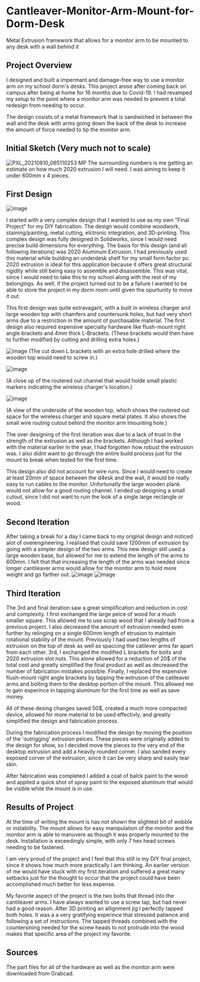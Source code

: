 
# Cantleaver-Monitor-Arm-Mount-for-Dorm-Desk
Metal Extrusion framework that allows for a monitor arm to be mounted to any desk with a wall behind it

## Project Overview
I designed and built a impermant and damage-free way to use a monitor arm on my school dorm's desks. This project arose after coming back on campus after being at home for 16 months due to Covid-19. I had revamped my setup to the point where a monitor arm was needed to prevent a total redesign from needing to occur. 


The design cosists of a metal framework that is sandwiched in between the wall and the desk with arms going down the back of the desk to increase the amount of force needed to tip the monitor arm. 

## Initial Sketch (Very much not to scale) 
![PXL_20210810_065110253 MP](https://user-images.githubusercontent.com/72219191/130905371-cfd65c1c-fd60-417c-8e23-f0fbc41e6ed7.jpg)
The surrounding numbers is me getting an estimate on how much 2020 extrusion I will need. I was aiming to keep it under 600mm x 4 pieces. 
## First Design
![image](https://user-images.githubusercontent.com/72219191/131051574-6ffecf74-da20-4116-984f-ea40455dfdf4.png)

I started with a very complex design that I wanted to use as my own "Final Project" for my DIY fabrication. The design would combine woodwork, staining/painting, metal cutting, elctronic integration, and 3D-printing. This complex design was fully designed in Solidworks, since I would need precise build dimensions for everything. The basis for this design (and all following iterations) was 2020 Aluminum Extrusion. I had previously used this material while building an underdesk shelf for my small form factor pc. 2020 extrusion is ideal for this application because it offers great structural rigidity while still being easy to assemble and disassemble. This was vital, since I would need to take this to my school along with the rest of my belongings. As well, if the project turned out to be a failure I wanted to be able to store the project in my dorm room until given the opurtunity to move it out. 

This first design was quite extravagant, with a built in wireless charger and large wooden top with chamfers and countersunk holes, but had very short arms due to a restriction in the amount of purchasable material. The first design also required expensive specialty hardware like flush-mount right angle brackets and 4mm thick L-Brackets. (These brackets would then have to further modified by cutting and drilling extra holes.) 

![image](https://user-images.githubusercontent.com/72219191/131070326-855daf5f-9c2e-4be8-8c7a-afa721cdfe14.png)
(The cut down L brackets with an extra hole drilled where the wooden top would need to screw in.)


![image](https://user-images.githubusercontent.com/72219191/131070449-ce10c0b4-82d2-41b8-9583-402e0863dddf.png)

(A close up of the routered out channel that would holde small plastic markers indicating the wireless charger's location.)

![image](https://user-images.githubusercontent.com/72219191/131070965-6f5b3cf8-1b23-4139-8bd4-9652885e939a.png)

(A view of the underside of the wooden top, which shows the routered out space for the wireless charger and square metal plates. It also shows the small wire routing cutout behind the monitor arm lmounting hole.)



The over designing of the first iteration was due to a lack of trust in the strength of the extrusion as well as the brackets. Although I had worked with the material earlier in the year, I had forgotten how robust the extrusion was. I also didnt want to go through the entire build process just for the mount to break when tested for the first time.

This design also did not account for wire runs. Since I would need to create at least 20mm of space between the d4esk and the wall, it would be really easy to run cables to the monitor. Unfortunatly the large wooden plank would not allow for a good routing channel. I ended up designing a small cutout, since I did not want to ruin the look of a single large rectangle or wood. 

## Second Iteration

After taking a break for a day I came back to my original design and noticed alot of overengineering. I realised that could save 1200mm of extrusion by going with a simpler design of the two arms. This new design still used a large wooden base, but allowed for me to extend the length of the arms to 600mm. I felt that that increasing the length of the arms was needed since longer cantileaver arms would allow for the monitor arm to hold more weight and go farther out.
![image](https://user-images.githubusercontent.com/72219191/131073935-f4999aaa-6821-4126-a466-4105c22f0538.png)
![image](https://user-images.githubusercontent.com/72219191/131074041-d0ba4622-6146-4b11-853a-9d681e45ce4b.png)


## Third Iteration
The 3rd and final iteration saw a great simplification and reduction in cost and complexity. I first exchanged the large peice of wood for a much smaller square. This allowed me to use scrap wood that I already had from a previous project. I also decreased the amount of extrusion needed even further by relinging on a single 600mm length of etrusion to maintain rotational stability of the mount. Previously I had used two lengths of extrusion on the top of desk as well as spaccing the catilever arms far apart from each other. 3rd, I exchanged the modified L brackets for bolts and 2020 extrusion slot nuts. This alone allowed for a reduction of 20$ of the total cost and greatly simplified the final product as well as decreased the number of fabrication mistakes possible. Finally, I replaced the expensive flush-mount right angle brackets by tapping the extrusion of the catileaver arms and bolting them to the desktop portion of the mount. This allowed me to gain experince in tapping aluminum for the first time as well as save money. 

All of these desing changes saved 50$, created a much more compacted device, allowed for more material to be used effectivly, and greatly simplified the design and fabrication process. 

During the fabrication process I modified the design by moving the position of the 'outrigging' extrusion peices. These pieces were originally added to the design for show, so I decided  move the pieces to the very end of the desktop extrusion and add a heavily rounded corner. I also sanded every exposed corver of the extrusion, since it can be very sharp and easily tear skin.

After fabrication was completed I added a coat of balck paint to the wood and applied a quick shot of spray paint to the exposed aluminum that would be visible while the mount is in use. 
## Results of Project 

At the time of writing the mount is has not shown the slightest bit of wobble or instability. The mount allows for easy manipulation of the monitor and the monitor arm is able to manuvere as though it was properly mounted to the desk. Installation is exceedingly simple, with only 7 hex head screws needing to be fastened. 

I am very proud of the project and I feel that this still is my DIY final project, since it shows how much more practically I am thinking. An earlier version of me would have stuck with my first iteration and suffered a great many setbacks just for the thought to occur that the project could have been accomplished much better for less expense.

My favorite aspect of the project is the two bolts that thread into the cantileaver arms. I have always wanted to use a screw tap, but had never had a good reason. After 3D printing an allignment jig I perfectly tapped both holes. It was a a very gratifying experince that stressed patience and following a set of instructions. The tapped threads combined with the countersining needed for the screw heads to not protrude into the wood makes that specific area of the project my favorite. 

## Sources
The part files for all of the hardware as well as the monitor arm were downloaded from Grabcad. 
